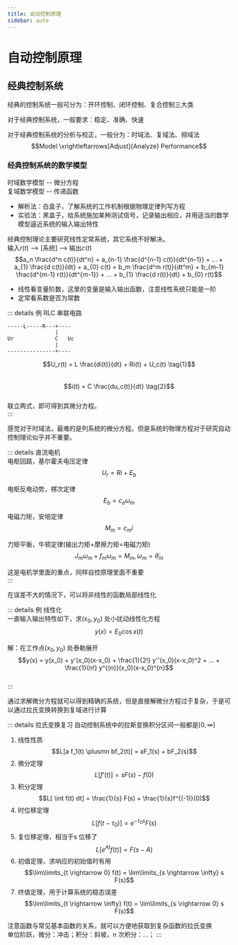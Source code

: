 ```yaml
---
title: 自动控制原理  
sidebar: auto  
---  
```

# 自动控制原理  

## 经典控制系统  
经典的控制系统一般可分为：开环控制、闭环控制、复合控制三大类  

对于经典控制系统，一般要求：稳定、准确、快速  

对于经典控制系统的分析与校正，一般分为：时域法、复域法、频域法  
$$Model \xrightleftarrows[Adjust]{Analyze} Performance$$    

### 经典控制系统的数学模型  
时域数学模型  --  微分方程  
复域数学模型  --  传递函数  
- 解析法：白盒子，了解系统的工作机制根据物理定律列写方程  
- 实验法：黑盒子，给系统施加某种测试信号，记录输出相应，并用适当的数学模型逼近系统的输入输出特性  

经典控制理论主要研究线性定常系统，其它系统不好解决。  
输入$r(t)$ --> [系统] --> 输出$c(t)$   
$$a_n \frac{d^n c(t)}{dt^n} + a_{n-1} \frac{d^{n-1} c(t)}{dt^{n-1}} + ... + a_{1} \frac{d c(t)}{dt} + a_{0} c(t) = b_m \frac{d^m r(t)}{dt^m} + b_{m-1} \frac{d^{m-1} r(t)}{dt^{m-1}} + ... + b_{1} \frac{d r(t)}{dt} + b_{0} r(t)$$  
- 线性看变量阶数，这里的变量是输入输出函数，注意线性系统只能是一阶  
- 定常看系数是否为常数

::: details 例 RLC 串联电路  
```
-----L-----R---+----
               |
Ur             C   Uc
               |
---------------+----
```  

$$U_r(t) = L \frac{di(t)}{dt} + Ri(t) + U_c(t) \tag{1}$$  
$$i(t) = C \frac{du_c(t)}{dt} \tag{2}$$  
联立两式，即可得到其微分方程。  
:::

感觉对于时域法，最难的是列系统的微分方程。但是系统的物理方程对于研究自动控制理论似乎并不重要。  

::: details 直流电机  
电枢回路，基尔霍夫电压定律  
$$U_r = Ri + E_b \tag{1}$$  

电枢反电动势，楞次定律
$$E_b = c_e \omega_m \tag{2}$$  

电磁力矩，安培定律    
$$M_m = c_m i \tag{3}$$

力矩平衡，牛顿定律(输出力矩+摩擦力矩=电磁力矩)  
$$J_m \omega_m + f_m \omega_m = M_m, \omega_m = \dot{\theta}_m$$

这是电机学里面的重点，同样自控原理里面不重要  
:::  

在误差不大的情况下，可以将非线性的函数局部线性化  

::: details 例 线性化  
一直输入输出特性如下，求$(x_0, y_0)$ 处小扰动线性化方程  
$$y(x) = E_0 \cos{x(t)}$$  

解：在工作点$(x_0, y_0)$ 处泰勒展开  
$$y(x) = y(x_0) + y'(x_0)(x-x_0) + \frac{1}{2!} y''(x_0)(x-x_0)^2 + ... + \frac{1}{n!} y^{(n)}(x_0)(x-x_0)^{n}$$  
:::  

通过求解微分方程就可以得到精确的系统，但是直接解微分方程过于复杂，于是可以通过拉氏变换转换到复域进行计算  

::: details 拉氏变换复习
自动控制系统中的拉斯变换积分区间一般都是$[0, \infty]$  
1. 线性性质  
   $$L[a f_1(t) \plusmn bf_2(t)] = aF_1(s) + bF_2(s)$$
2. 微分定理  
   $$L[f'(t)] = s F(s) - f(0)$$
3. 积分定理  
   $$L[ \int f(t) dt] = \frac{1}{s} F(s) + \frac{1}{s}f^{(-1)}(0)$$
4. 时位移定理  
   $$L[f(t - \tau_0)] = e^{-\tau_0s}F(s)$$
5. 复位移定理，相当于s 位移了  
   $$L[e^{At}f(t)] = F(s-A)$$  
6. 初值定理，求响应的初始值时有用  
   $$\lim\limits_{t \rightarrow 0} f(t) = \lim\limits_{s \rightarrow \infty} s F(s)$$
7. 终值定理，用于计算系统的稳态误差  
   $$\lim\limits_{t \rightarrow \infty} f(t) = \lim\limits_{s \rightarrow 0} s F(s)$$

注意函数与常见基本函数的关系，就可以方便地获取到复杂函数的拉氏变换  
单位阶跃，微分：冲击；积分：斜坡，n 次积分：...；
:::